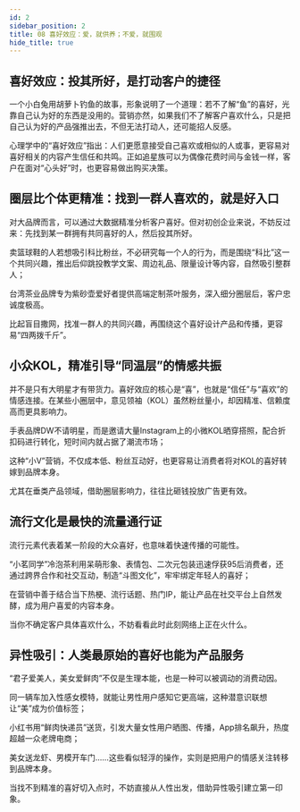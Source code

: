 ```yaml
---
id: 2
sidebar_position: 2
title: 08 喜好效应：爱，就供养；不爱，就围观
hide_title: true
---
```


## 喜好效应：投其所好，是打动客户的捷径
一个小白兔用胡萝卜钓鱼的故事，形象说明了一个道理：若不了解“鱼”的喜好，光靠自己认为好的东西是没用的。营销亦然，如果我们不了解客户喜欢什么，只是把自己认为好的产品强推出去，不但无法打动人，还可能招人反感。

心理学中的“喜好效应”指出：人们更愿意接受自己喜欢或相似的人或事，更容易对喜好相关的内容产生信任和共鸣。正如追星族可以为偶像花费时间与金钱一样，客户在面对“心头好”时，也更容易做出购买决策。

## 圈层比个体更精准：找到一群人喜欢的，就是好入口
对大品牌而言，可以通过大数据精准分析客户喜好。但对初创企业来说，不妨反过来：先找到某一群拥有共同喜好的人，然后投其所好。

卖篮球鞋的人若想吸引科比粉丝，不必研究每一个人的行为，而是围绕“科比”这一个共同兴趣，推出后仰跳投教学文案、周边礼品、限量设计等内容，自然吸引整群人；

台湾茶业品牌专为紫砂壶爱好者提供高端定制茶叶服务，深入细分圈层后，客户忠诚度极高。

比起盲目撒网，找准一群人的共同兴趣，再围绕这个喜好设计产品和传播，更容易“四两拨千斤”。

## 小众KOL，精准引导“同温层”的情感共振
并不是只有大明星才有带货力。喜好效应的核心是“喜”，也就是“信任”与“喜欢”的情感连接。在某些小圈层中，意见领袖（KOL）虽然粉丝量小，却因精准、信赖度高而更具影响力。

手表品牌DW不请明星，而是邀请大量Instagram上的小微KOL晒穿搭照，配合折扣码进行转化，短时间内就占据了潮流市场；

这种“小V”营销，不仅成本低、粉丝互动好，也更容易让消费者将对KOL的喜好转嫁到品牌本身。

尤其在垂类产品领域，借助圈层影响力，往往比砸钱投放广告更有效。

## 流行文化是最快的流量通行证
流行元素代表着某一阶段的大众喜好，也意味着快速传播的可能性。

“小茗同学”冷泡茶利用呆萌形象、表情包、二次元包装迅速俘获95后消费者，还通过跨界合作和社交互动，制造“斗图文化”，牢牢绑定年轻人的喜好；

在营销中善于结合当下热梗、流行话题、热门IP，能让产品在社交平台上自然发酵，成为用户喜爱的内容本身。

当你不确定客户具体喜欢什么，不妨看看此时此刻网络上正在火什么。

## 异性吸引：人类最原始的喜好也能为产品服务
“君子爱美人，美女爱鲜肉”不仅是生理本能，也是一种可以被调动的消费动因。

同一辆车加入性感女模特，就能让男性用户感知它更高端，这种潜意识联想让“美”成为价值标签；

小红书用“鲜肉快递员”送货，引发大量女性用户晒图、传播，App排名飙升，热度超越一众老牌电商；

美女送龙虾、男模开车门……这些看似轻浮的操作，实则是把用户的情感关注转移到品牌本身。

当找不到精准的喜好切入点时，不妨直接从人性出发，借助异性吸引建立第一印象。